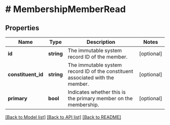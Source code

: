 # # MembershipMemberRead

## Properties

Name | Type | Description | Notes
------------ | ------------- | ------------- | -------------
**id** | **string** | The immutable system record ID of the member. | [optional]
**constituent_id** | **string** | The immutable system record ID of the constituent associated with the member. | [optional]
**primary** | **bool** | Indicates whether this is the primary member on the membership. | [optional]

[[Back to Model list]](../../README.md#models) [[Back to API list]](../../README.md#endpoints) [[Back to README]](../../README.md)
